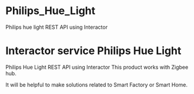# Philips_Hue_Light
Philips hue light REST API using Interactor


# Interactor service Philips Hue Light

Philips Hue Light REST API using Interactor
This product works with Zigbee hub.

It will be helpful to make solutions related to Smart Factory or Smart Home.
